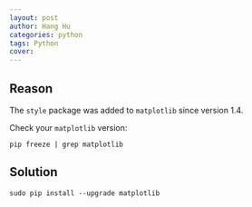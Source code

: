 ```yaml
---
layout: post
author: Hang Hu
categories: python
tags: Python 
cover: 
---
```


## Reason

The `style` package was added to `matplotlib` since version 1.4.

Check your `matplotlib` version:

```
pip freeze | grep matplotlib
```


## Solution


```
sudo pip install --upgrade matplotlib
```
